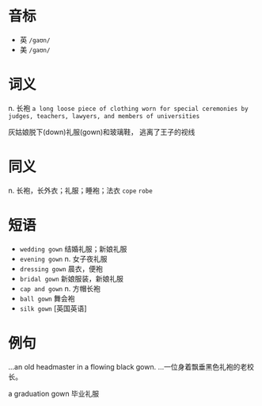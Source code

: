 # 音标

- 英 `/gaʊn/`
- 美 `/ɡaʊn/`

# 词义

n. 长袍
`a long loose piece of clothing worn for special ceremonies by judges, teachers, lawyers, and members of universities`



灰姑娘脱下(down)礼服(gown)和玻璃鞋， 逃离了王子的视线

# 同义

n. 长袍，长外衣；礼服；睡袍；法衣
`cope` `robe`

# 短语

- `wedding gown` 结婚礼服；新娘礼服
- `evening gown` n. 女子夜礼服
- `dressing gown` 晨衣，便袍
- `bridal gown` 新娘服装，新娘礼服
- `cap and gown` n. 方帽长袍
- `ball gown` 舞会袍
- `silk gown` [英国英语]

# 例句

...an old headmaster in a flowing black gown.
…一位身着飘垂黑色礼袍的老校长。

a graduation gown
毕业礼服


